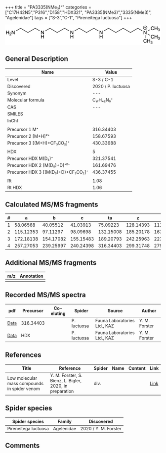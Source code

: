 +++
title = "PA3335(NMe₃)⁺"
categories = ["C17H42N5","P316","D158","HDX321",
"PA3335(NMe3)","3335(NMe3)",
"Agelenidae"]
tags = ["S-3","C-1",
"Pireneitega luctuosa"]
+++

![](/img/PA3335(NMe3).png)

## General Description

| Name                       | Value              |
|----------------------------|--------------------|
| Level                      | S-3 / C-1          |
| Discovered                 | 2020 / P. luctuosa |
| Synonym                    | ---                |
| Molecular formula          | C₁₇H₄₂N₅⁺                   |
| CAS                        | ---                |
| SMILES |   |
| InChI  |   |
|                            |                    |
| Precursor 1  M⁺         | 316.34403                   |
| Precursor 2 [M+H]²⁺       | 158.67593                   |
| Precursor 3 [(M+H)+CF₃CO₂]⁺               | 430.33688                   |
|                            |                    |
| HDX                        | 5                   |
| Precursor HDX    M(D₅)⁺   | 321.37541                   |
| Precursor HDX 2 [M(D₅)+D]⁺²⁺ | 161.69476                   |
| Precursor HDX 3 [(M(D₅)+D)+CF₃CO₂]⁺           | 436.37455                   |
|                            |                    |
| Rt                         | 1.08                   |
| Rt HDX                     | 1.06                   |

## Calculated MS/MS fragments

| # | a         | b         | c         | ta        | z         | y         | tz        |
|---|-----------|-----------|-----------|-----------|-----------|-----------|-----------|
| 1 | 58.06568 | 40.05512 | 41.03913 | 75.09223 | 128.14393 | 111.11738 | 146.17830 |
| 2 | 115.12353 | 97.11297 | 98.09698 | 132.15008 | 185.20178 | 167.16740 | 203.23615 |
| 3 | 172.18138 | 154.17082 | 155.15483 | 189.20793 | 242.25963 | 223.21743 | 260.29400 |
| 4 | 257.27053 | 239.25997 | 240.24398 | 316.34403 | 299.31748 | 279.26745 | 317.35185 |

## Additional MS/MS fragments

| m/z | Annotation |
|-----|------------|
|     |            |

## Recorded MS/MS spectra

| pdf                                             | Precursor | Co-eluting | Spider      | Source                       | Author        |
|-------------------------------------------------|-----------|------------|-------------|------------------------------|---------------|
| [Data](/pdf/P-luctuosa/316_PA3335(NMe3)_Pl.pdf) | 316.34403 |           | P. luctuosa | Fauna Laboratories Ltd., KAZ | Y. M. Forster |
| [Data](/pdf/P-luctuosa/316_PA3335(NMe3)_Pl_HDX.pdf) | HDX |           | P. luctuosa | Fauna Laboratories Ltd., KAZ | Y. M. Forster |


## References

| Title | Reference | Spider | Name | Content | Link |
|-------|-----------|--------|------|---------|------|
| Low molecular mass compounds in spider venom      | Y. M. Forster, S. Bienz, L. Bigler, 2020, in preparation          | div.       |   |   | [Link](unknown) |

## Spider species

| Spider species     | Family     | Discovered           |
|--------------------|------------|----------------------|
| Pireneitega luctuosa | Agelenidae | 2020 / Y. M. Forster |


## Comments